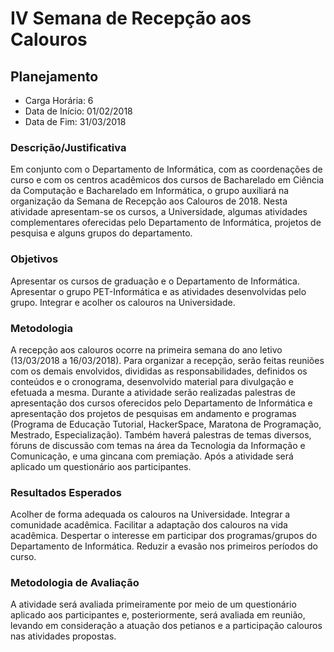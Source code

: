 IV Semana de Recepção aos Calouros
==================================

Planejamento
------------

* Carga Horária: 6
* Data de Início: 01/02/2018
* Data de Fim: 31/03/2018

### Descrição/Justificativa
Em conjunto com o Departamento de Informática, com as coordenações de curso e
com os centros acadêmicos dos cursos de Bacharelado em Ciência da Computação
e Bacharelado em Informática, o grupo  auxiliará na organização da Semana de
Recepção  aos Calouros  de 2018.  Nesta atividade  apresentam-se os  cursos, a
Universidade, algumas atividades complementares  oferecidas pelo Departamento de
Informática, projetos de pesquisa e alguns grupos do departamento.

### Objetivos
Apresentar os cursos de graduação e o Departamento de Informática. Apresentar
o grupo  PET-Informática e as  atividades desenvolvidas pelo grupo.  Integrar e
acolher os calouros na Universidade.

### Metodologia
A recepção aos calouros ocorre na  primeira semana do ano letivo (13/03/2018 a
16/03/2018).  Para  organizar  a  recepção, serão  feitas  reuniões  com  os
demais envolvidos, divididas  as responsabilidades, definidos os  conteúdos e o
cronograma, desenvolvido material para divulgação  e efetuada a mesma. Durante
a atividade serão realizadas palestras  de apresentação dos cursos oferecidos
pelo Departamento de Informática e  apresentação dos projetos de pesquisas em
andamento e programas (Programa de Educação Tutorial, HackerSpace, Maratona de
Programação, Mestrado,  Especialização). Também haverá palestras  de temas
diversos, fóruns de discussão com temas na área da Tecnologia da Informação
e Comunicação, e uma gincana com premiação. Após a atividade será aplicado
um questionário aos participantes.

### Resultados Esperados
Acolher de  forma adequada  os calouros na  Universidade. Integrar  a comunidade
acadêmica. Facilitar a adaptação dos calouros na vida acadêmica. Despertar o
interesse em  participar dos  programas/grupos do Departamento  de Informática.
Reduzir a evasão nos primeiros períodos do curso.

### Metodologia de Avaliação
A atividade será  avaliada primeiramente por meio de  um questionário aplicado
aos  participantes e,  posteriormente, será  avaliada em  reunião, levando  em
consideração  a  atuação  dos  petianos  e  a  participação  calouros  nas
atividades propostas.
